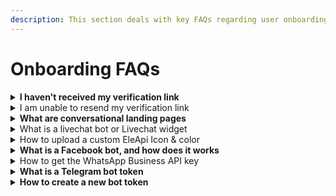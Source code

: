 ```yaml
---
description: This section deals with key FAQs regarding user onboarding to the EleAPI
---
```


# Onboarding FAQs

<details>

<summary><strong>I haven't received my verification link</strong></summary>

If you haven't received your verification link, then you can check following things:

* Check your spam folder in your Inbox.
* You can also regenerate a new link after 30 seconds by clicking on the `Resend` button on the verification page.

If the issue persists, you can contact at enquiries@EleApi.io for further assistance.

</details>

<details>

<summary>I am unable to resend my verification link</summary>

If you are unable to resend the verification link request, then you can regenerate a new link after 30 seconds since the last request by clicking on the <mark style="color:blue;">`Resend`</mark> button on the verification page.

If the issue persists, you can contact at enquiries@EleApi.io for further assistance.

</details>

<details>

<summary><strong>What are conversational landing pages</strong></summary>

Conversational landing pages are interactive web pages for organizations who do not have a proper website for visitors. The landing page can ask questions, collect information and provide information to visitors. Conversational landing pages can help drive four times more conversions than a basic landing page.

</details>

<details>

<summary>What is a livechat bot or Livechat widget</summary>

A traditional EleApi answers questions based on a predefined set of answers. In contrast, a live EleApi works with a support agent and a predefined set of answers. It adds empathy, a whole new level of customer assistance. The main benefit is that your support team can take over anytime the conversation becomes complex.

</details>

<details>

<summary>How to upload a custom EleApi Icon &#x26; color</summary>

1. Login to the EleAPI app using your registered credentials.
2. On your dashboard or side navigation panel under `bots`, you can see the different bots you have created, or you can create a new one.
3. Select any bot or click on `Edit` Icon, which will open a new screen of Bot Setup
4. Select the 3rd option, <mark style="background-color:blue;">`Bot Settings`</mark>, and a new page with the Design tab will open up.
5. On the page, you will see the option to change the `Bot Icon` along with Other design changes.
6. You can upload a new icon by clicking on the `upload` icon or selecting from available Avatars.
7. Once you have selected/uploaded, click the `Save Changes` button.
8. To change the Bot's color, choose the desired colors from the `Theme Color` and `Chat Background Color` options.

**Please note** that any changes in the Bot will reflect in 15 mins time intervals. If you want them to change immediately, Navigate to the 'General' tab, click on the `Invalidate Cache` option, and save changes.

</details>

<details>

<summary><strong>What is a Facebook bot, and how does it works</strong></summary>

Facebook Bot is the Integration of your Facebook business page and EleAPI Application. Once the Integration is completed and active, EleAPI enables you to run a pre-programmed flow on the Facebook page messenger.

Automated messages are sent to people commenting on your page post and collect leads and many more features. To make the Integration, You will require to provide permissions to EleAPI to access your pages and manage certain permission.

</details>

<details>

<summary>How to get the WhatsApp Business API key</summary>

The WhatsApp Business API key is the access key to access your WhatsApp business API account. It enables you to access the messages/chat sent on your WhatsApp number, manage your WhatsApp profile, or many more features using the EleAPI platform. This key will be available once your mobile no has been whitelisted/approved for the Whatsapp Business API account by Meta.

</details>

<details>

<summary><strong>What is a Telegram bot token</strong></summary>

A Telegram bot token is an authentication token/key issued by Telegram. It enables you to access the messages/chat sent on your telegram bot, manage your Telegram contacts, or many more features using the EleAPI platform.

</details>

<details>

<summary><strong>How to create a new bot token</strong></summary>

1. Open your telegram app, Search For `@BotFather`
2. The Botfather is an official bot of Telegram that issues an API Key for each Bot present on Telegram.
3. Type the command `/newbot`. It will ask for your Bot's name.
4. Type in a name, and then a message will pop up with the API key and other details. Copy the details and save them for future use.

</details>

